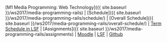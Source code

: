 [M1 Media Programming: Web Technology]({{ site.baseurl }}/ws2017/media-programming-rails)
 | [Schedule]({{ site.baseurl }}/ws2017/media-programming-rails/schedule/)
 | [Overall Schedule]({{ site.baseurl }}/ws2017/media-programming-rails/overall-schedule/)
 | [Term Schedule in LSF](https://lsf.htw-berlin.de/qisserver/rds?state=wplan&act=stg&pool=stg&show=plan&P.vx=kurz&missing=allTerms&k_abstgv.abstgvnr=312)
 | [Assignments]({{ site.baseurl }}/ws2017/media-programming-rails/assignments)
 | [Moodle](https://moodle.htw-berlin.de/course/view.php?id=12516)
 | [LSF](https://lsf.htw-berlin.de/qisserver/rds?state=wsearchv&search=2&veranstaltung.veranstid=131290)
 | [Github](https://github.com/htw-imi-m1-ws2017)
